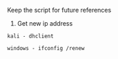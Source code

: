 Keep the script for future references 

1. Get new ip address
```
kali - dhclient

windows - ifconfig /renew
```